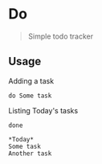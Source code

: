 # Do

> Simple todo tracker

## Usage

Adding a task

```
do Some task
```

Listing Today's tasks

```
done

*Today*
Some task
Another task
```
